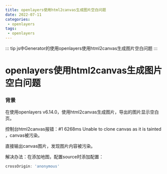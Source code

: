 ```yaml
---
title: openlayers使用html2canvas生成图片空白问题
date: 2022-07-11
categories:
 - openlayers
tags:
 - openlayers
---
```



::: tip 
js中Generator的使用openlayers使用html2canvas生成图片空白问题
:::

# openlayers使用html2canvas生成图片空白问题

### 背景
在使用openlayers v6.14.0，使用html2canvas生成图片，导出的图片显示空白页。

控制台html2canvas报错：#1 6268ms Unable to clone canvas as it is tainted ，canvas被污染。

直接输出canvas图片，发现图片内容被污染。



解决办法：在添加地图，配置source时添加配置：

```JavaScript
crossOrigin: 'anonymous'
```
